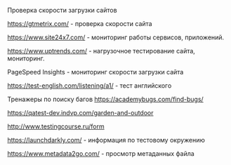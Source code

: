 Проверка скорости загрузки сайтов

https://gtmetrix.com/ - проверка скорости сайта

https://www.site24x7.com/ - мониторинг работы сервисов, приложений.

https://www.uptrends.com/ - нагрузочное тестирование  сайта, мониторинг.

PageSpeed Insights - мониторинг скорости загрузки сайта

https://test-english.com/listening/a1/ - тест английскогo

Тренажеры по поиску багов
https://academybugs.com/find-bugs/

https://qatest-dev.indvp.com/garden-and-outdoor

http://www.testingcourse.ru/form

https://launchdarkly.com/ - информация по тестовому окружению

https://www.metadata2go.com/ - просмотр метаданных файла
